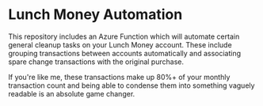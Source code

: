 # Lunch Money Automation
This repository includes an Azure Function which will automate certain general cleanup
tasks on your Lunch Money account. These include grouping transactions between accounts
automatically and associating spare change transactions with the original purchase.

If you're like me, these transactions make up 80%+ of your monthly transaction count
and being able to condense them into something vaguely readable is an absolute game
changer.